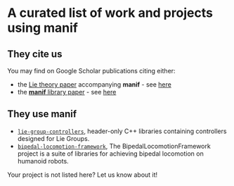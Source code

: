 # A curated list of work and projects using manif

## They cite us

You may find on Google Scholar publications citing either:

- the [Lie theory paper][jsola18] accompanying **manif** - see [here][jsola18-scholar]
- the [**manif** library paper][deray20] - see [here][deray20-scholar]

## They use manif

- [`lie-group-controllers`][lie-group-controllers-repo], header-only C++ libraries containing controllers designed for Lie Groups.
- [`bipedal-locomotion-framework`][bipedal-locomotion-framework], The BipedalLocomotionFramework project is a suite of libraries for achieving bipedal locomotion on humanoid robots.

Your project is not listed here? Let us know about it!

[//]: # (URLs)

[jsola18]: http://arxiv.org/abs/1812.01537
[jsola18-scholar]: https://scholar.google.com/scholar?oi=bibs&cites=16456301708818968338
[deray20]: https://joss.theoj.org/papers/10.21105/joss.01371
[deray20-scholar]: https://scholar.google.fr/scholar?oi=bibs&hl=fr&cites=1235228860941456363

[lie-group-controllers-repo]: https://github.com/dic-iit/lie-group-controllers
[bipedal-locomotion-framework]: https://github.com/dic-iit/bipedal-locomotion-framework